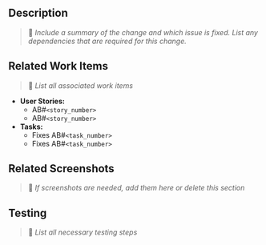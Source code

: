 ## Description
> 📝 _Include a summary of the change and which issue is fixed. List any dependencies that are required for this change._

## Related Work Items
> 📝 _List all associated work items_
- **User Stories:**
  - AB#`<story_number>`
  - AB#`<story_number>`
- **Tasks:** 
  - Fixes AB#`<task_number>`
  - Fixes AB#`<task_number>`

## Related Screenshots
> 📝 _If screenshots are needed, add them here or delete this section_

## Testing
> 📝 _List all necessary testing steps_
